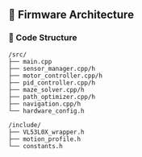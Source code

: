 ## 🧠 Firmware Architecture

### 📁 Code Structure

```
/src/
├── main.cpp
├── sensor_manager.cpp/h
├── motor_controller.cpp/h
├── pid_controller.cpp/h
├── maze_solver.cpp/h
├── path_optimizer.cpp/h
├── navigation.cpp/h
└── hardware_config.h

/include/
├── VL53L0X_wrapper.h
├── motion_profile.h
└── constants.h
```

